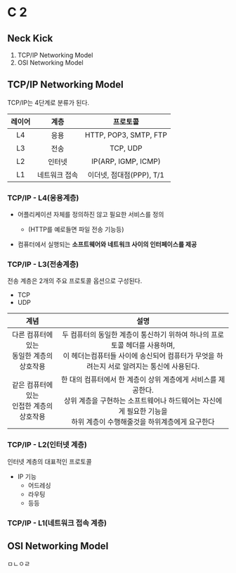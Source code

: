 # C 2

## Neck Kick

1. TCP/IP Networking Model
2. OSI Networking Model 

## TCP/IP Networking Model

TCP/IP는 4단계로 분류가 된다.

| 레이어 | 계층 | 프로토콜 |
|:------:|:-----:|:----------:|
| L4 | 응용 | HTTP, POP3, SMTP, FTP  |
| L3 | 전송 | TCP, UDP               |
| L2 | 인터넷        | IP(ARP, IGMP, ICMP)      |
| L1 | 네트워크 접속 | 이더넷, 점대점(PPP), T/1 |


### TCP/IP - L4(응용계층)

- 어플리케이션 자체를 정의하진 않고 필요한 서비스를 정의  
  - (HTTP를 예로들면 파일 전송 기능등)

- 컴퓨터에서 실행되는 **소프트웨어와 네트워크 사이의 인터페이스를 제공**

### TCP/IP - L3(전송계층)
 
전송 계층은 2개의 주요 프로토콜 옵션으로 구성된다.

- TCP
- UDP

| 계념 | 설명 |
|:----:|:----:|
| 다른 컴퓨터에 있는 </br>동일한 계층의 상호작용 | 두 컴퓨터의 동일한 계층이 통신하기 위하여 하나의 프로토콜 헤더를 사용하며,</br> 이 헤더는컴퓨터들 사이에 송신되어 컴퓨터가 무엇을 하려는지 서로 알려지는 통신에 사용된다. |
| 같은 컴퓨터에 있는</br>인접한 계층의 상호작용 | 한 대의 컴퓨터에서 한 계층이 상위 계층에게 서비스를 제공한다.</br>상위 계층을 구현하는 소프트웨어나 하드웨어는 자신에게 필요한 기능을</br> 하위 계층이 수행해줄것을 하위계층에게 요구한다 |

### TCP/IP - L2(인터넷 계층)

인터넷 계층의 대표적인 프로토콜
- IP 기능
  - 어드레싱
  - 라우팅
  - 등등
### TCP/IP - L1(네트워크 접속 계층)


## OSI Networking Model

ㅁㄴㅇㄹ